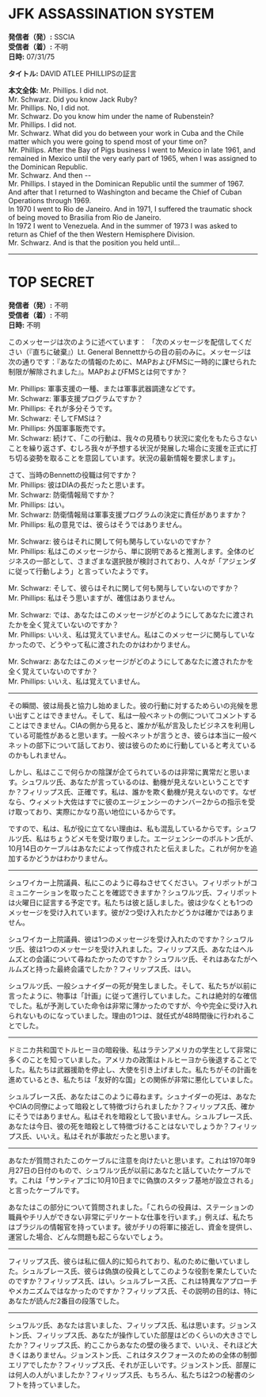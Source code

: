 # JFK ASSASSINATION SYSTEM

**発信者（発）:** SSCIA  
**受信者（着）:** 不明  
**日時:** 07/31/75  

**タイトル:** DAVID ATLEE PHILLIPSの証言

**本文全体:**
Mr. Phillips. I did not.  
Mr. Schwarz. Did you know Jack Ruby?  
Mr. Phillips. No, I did not.  
Mr. Schwarz. Do you know him under the name of Rubenstein?  
Mr. Phillips. I did not.  
Mr. Schwarz. What did you do between your work in Cuba and the Chile matter which you were going to spend most of your time on?  
Mr. Phillips. After the Bay of Pigs business I went to Mexico in late 1961, and remained in Mexico until the very early part of 1965, when I was assigned to the Dominican Republic.  
Mr. Schwarz. And then --  
Mr. Phillips. I stayed in the Dominican Republic until the summer of 1967.  
And after that I returned to Washington and became the Chief of Cuban Operations through 1969.  
In 1970 I went to Rio de Janeiro. And in 1971, I suffered the traumatic shock of being moved to Brasilia from Rio de Janeiro.  
In 1972 I went to Venezuela. And in the summer of 1973 I was asked to return as Chief of the then Western Hemisphere Division.  
Mr. Schwarz. And is that the position you held until...

---

# TOP SECRET

**発信者（発）:** 不明  
**受信者（着）:** 不明  
**日時:** 不明  

このメッセージは次のように述べています：
「次のメッセージを配信してください（『直ちに破棄』）Lt. General Bennettからの目の前のみに。メッセージは次の通りです：『あなたの情報のために、MAPおよびFMSに一時的に課せられた制限が解除されました』。MAPおよびFMSとは何ですか？

Mr. Phillips: 軍事支援の一種、または軍事武器調達などです。  
Mr. Schwarz: 軍事支援プログラムですか？  
Mr. Phillips: それが多分そうです。  
Mr. Schwarz: そしてFMSは？  
Mr. Phillips: 外国軍事販売です。  
Mr. Schwarz: 続けて、「この行動は、我々の見積もり状況に変化をもたらさないことを繰り返さず、むしろ我々が予想する状況が発展した場合に支援を正式に打ち切る姿勢を取ることを意図しています。状況の最新情報を要求します」。

さて、当時のBennettの役職は何ですか？  
Mr. Phillips: 彼はDIAの長だったと思います。  
Mr. Schwarz: 防衛情報局ですか？  
Mr. Phillips: はい。  
Mr. Schwarz: 防衛情報局は軍事支援プログラムの決定に責任がありますか？  
Mr. Phillips: 私の意見では、彼らはそうではありません。  

Mr. Schwarz: 彼らはそれに関して何も関与していないのですか？  
Mr. Phillips: 私はこのメッセージから、単に説明であると推測します。全体のビジネスの一部として、さまざまな選択肢が検討されており、人々が「アジェンダに従って行動しよう」と言っていたようです。  

Mr. Schwarz: そして、彼らはそれに関して何も関与していないのですか？  
Mr. Phillips: 私はそう思いますが、確信はありません。  

Mr. Schwarz: では、あなたはこのメッセージがどのようにしてあなたに渡されたかを全く覚えていないのですか？  
Mr. Phillips: いいえ、私は覚えていません。私はこのメッセージに関与していなかったので、どうやって私に渡されたのかはわかりません。  

Mr. Schwarz: あなたはこのメッセージがどのようにしてあなたに渡されたかを全く覚えていないのですか？  
Mr. Phillips: いいえ、私は覚えていません。  

---

その瞬間、彼は局長と協力し始めました。彼の行動に対するためらいの兆候を思い出すことはできません。そして、私は一般ベネットの側についてコメントすることはできません。CIAの側から見ると、誰かが私が言及したビジネスを利用している可能性があると思います。一般ベネットが言うとき、彼らは本当に一般ベネットの部下について話しており、彼は彼らのために行動していると考えているのかもしれません。

しかし、私はここで何らかの陰謀が企てられているのは非常に異常だと思います。シュワルツ氏、あなたが言っているのは、動機が見えないということですか？フィリップス氏、正確です。私は、誰かを欺く動機が見えないのです。なぜなら、ウィメット大佐はすでに彼のエージェンシーのナンバー2からの指示を受け取っており、実際にかなり高い地位にいるからです。

ですので、私は、私が役に立てない理由は、私も混乱しているからです。シュワルツ氏、私はちょうどメモを受け取りました。エージェンシーのボルトン氏が、10月14日のケーブルはあなたによって作成されたと伝えました。これが何かを追加するかどうかはわかりません。

---

シュワイカー上院議員、私にこのように尋ねさせてください。フィリポットがコミュニケーションを取ったことを確認できますか？シュワルツ氏、フィリポットは火曜日に証言する予定です。私たちは彼と話しました。彼は少なくとも1つのメッセージを受け入れています。彼が2つ受け入れたかどうかは確かではありません。

シュワイカー上院議員、彼は1つのメッセージを受け入れたのですか？シュワルツ氏、彼は1つのメッセージを受け入れました。フィリップス氏、あなたはヘルムズとの会議について尋ねたかったのですか？シュワルツ氏、それはあなたがヘルムズと持った最終会議でしたか？フィリップス氏、はい。

シュワルツ氏、一般シュナイダーの死が発生しました。そして、私たちが以前に言ったように、物事は「計画」に従って進行していました。これは絶対的な確信でした。私が予測していた命令は非常に薄かったのですが、今や完全に受け入れられないものになっていました。理由の1つは、就任式が48時間後に行われることでした。

---

ドミニカ共和国でトルヒーヨの暗殺後、私はラテンアメリカの学生として非常に多くのことを知っていました。アメリカの政策はトルヒーヨから後退することでした。私たちは武器援助を停止し、大使を引き上げました。私たちがその計画を進めているとき、私たちは「友好的な国」との関係が非常に悪化していました。

シュルブレース氏、あなたはこのように尋ねます。シュナイダーの死は、あなたやCIAの同僚によって暗殺として特徴づけられましたか？フィリップス氏、確かにそうではありません。私はそれを暗殺として扱いません。シュルブレース氏、あなたは今日、彼の死を暗殺として特徴づけることはないでしょうか？フィリップス氏、いいえ。私はそれが事故だったと思います。

---

あなたが質問されたこのケーブルに注意を向けたいと思います。これは1970年9月27日の日付のもので、シュワルツ氏が以前にあなたと話していたケーブルです。これは「サンティアゴに10月10日までに偽旗のスタッフ基地が設立される」と言ったケーブルです。

あなたはこの部分について質問されました。「これらの役員は、ステーションの職員やチリ人ができない非常にデリケートな仕事を行います。」例えば、私たちはブラジルの情報官を持っています。彼がチリの将軍に接近し、資金を提供し、運営した場合、どんな問題も起こらないでしょう。

---

フィリップス氏、彼らは私に個人的に知られており、私のために働いていました。シュルブレース氏、彼らは偽旗の役員としてこのような役割を果たしていたのですか？フィリップス氏、はい。シュルブレース氏、これは特異なアプローチやメカニズムではなかったのですか？フィリップス氏、その説明の目的は、特にあなたが読んだ2番目の段落でした。

---

シュワルツ氏、あなたは言いました、フィリップス氏、私は思います。ジョンストン氏、フィリップス氏、あなたが操作していた部屋はどのくらいの大きさでしたか？フィリップス氏、約ここからあなたの壁の後ろまで、いいえ、それほど大きくはありません。ジョンストン氏、これはタスクフォースのための全体の制御エリアでしたか？フィリップス氏、それが正しいです。ジョンストン氏、部屋には何人の人がいましたか？フィリップス氏、もちろん、私たちは2つの秘書のシフトを持っていました。
